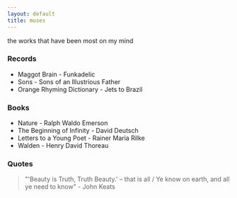 ```yaml
---
layout: default
title: muses
---
```


the works that have been most on my mind

### Records

- Maggot Brain - Funkadelic
- Sons - Sons of an Illustrious Father
- Orange Rhyming Dictionary - Jets to Brazil

### Books

- Nature - Ralph Waldo Emerson
- The Beginning of Infinity - David Deutsch
- Letters to a Young Poet - Rainer Maria Rilke
- Walden - Henry David Thoreau

### Quotes

> "'Beauty is Truth, Truth Beauty.' – that is all / Ye know on earth, and all ye need to know" - John Keats
